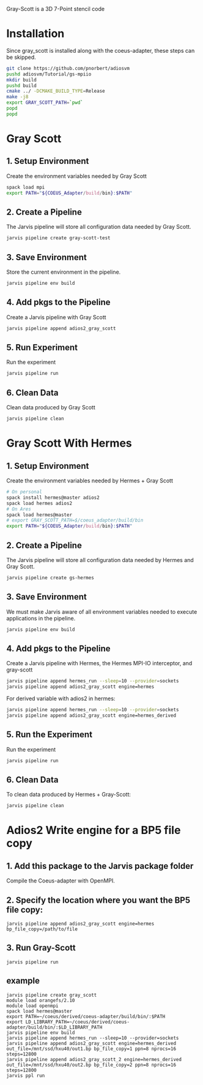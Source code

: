 Gray-Scott is a 3D 7-Point stencil code

# Installation
Since gray_scott is installed along with the coeus-adapter, these steps can be skipped.
```bash
git clone https://github.com/pnorbert/adiosvm
pushd adiosvm/Tutorial/gs-mpiio
mkdir build
pushd build
cmake ../ -DCMAKE_BUILD_TYPE=Release
make -j8
export GRAY_SCOTT_PATH=`pwd`
popd
popd
```

# Gray Scott

## 1. Setup Environment

Create the environment variables needed by Gray Scott
```bash
spack load mpi
export PATH="${COEUS_Adapter/build/bin}:$PATH"
```````````



## 2. Create a Pipeline

The Jarvis pipeline will store all configuration data needed by Gray Scott.

```bash
jarvis pipeline create gray-scott-test
```

## 3. Save Environment

Store the current environment in the pipeline.
```bash
jarvis pipeline env build
```

## 4. Add pkgs to the Pipeline

Create a Jarvis pipeline with Gray Scott
```bash
jarvis pipeline append adios2_gray_scott

```

## 5. Run Experiment

Run the experiment
```bash
jarvis pipeline run
```

## 6. Clean Data

Clean data produced by Gray Scott
```bash
jarvis pipeline clean
```

# Gray Scott With Hermes

## 1. Setup Environment

Create the environment variables needed by Hermes + Gray Scott
```bash
# On personal
spack install hermes@master adios2
spack load hermes adios2
# On Ares
spack load hermes@master
# export GRAY_SCOTT_PATH=$/coeus_adapter/build/bin
export PATH="${COEUS_Adapter/build/bin}:$PATH"
```


## 2. Create a Pipeline

The Jarvis pipeline will store all configuration data needed by Hermes
and Gray Scott.

```bash
jarvis pipeline create gs-hermes
```

## 3. Save Environment

We must make Jarvis aware of all environment variables needed to execute applications in the pipeline.

```bash
jarvis pipeline env build
```

## 4. Add pkgs to the Pipeline

Create a Jarvis pipeline with Hermes, the Hermes MPI-IO interceptor,
and gray-scott
```bash
jarvis pipeline append hermes_run --sleep=10 --provider=sockets
jarvis pipeline append adios2_gray_scott engine=hermes 
```

For derived variable with adios2 in hermes:
```bash
jarvis pipeline append hermes_run --sleep=10 --provider=sockets
jarvis pipeline append adios2_gray_scott engine=hermes_derived
```

## 5. Run the Experiment

Run the experiment
```bash
jarvis pipeline run
```

## 6. Clean Data

To clean data produced by Hermes + Gray-Scott:
```bash
jarvis pipeline clean
```

# Adios2 Write engine for a BP5 file copy

## 1. Add this package to the Jarvis package folder
Compile the Coeus-adapter with OpenMPI.
## 2. Specify the location where you want the BP5 file copy:
```
jarvis pipeline append adios2_gray_scott engine=hermes bp_file_copy=/path/to/file
```
## 3. Run Gray-Scott
```
jarvis pipeline run
```

## example
```
jarvis pipeline create gray_scott
module load orangefs/2.10
module load openmpi
spack load hermes@master
export PATH=~/coeus/derived/coeus-adapter/build/bin/:$PATH
export LD_LIBRARY_PATH=~/coeus/derived/coeus-adapter/build/bin/:$LD_LIBRARY_PATH
jarvis pipeline env build
jarvis pipeline append hermes_run --sleep=10 --provider=sockets
jarvis pipeline append adios2_gray_scott engine=hermes_derived out_file=/mnt/ssd/hxu40/out1.bp bp_file_copy=1 ppn=8 nprocs=16 steps=12800
jarvis pipeline append adios2_gray_scott_2 engine=hermes_derived out_file=/mnt/ssd/hxu40/out2.bp bp_file_copy=2 ppn=8 nprocs=16 steps=12800
jarvis ppl run

```
